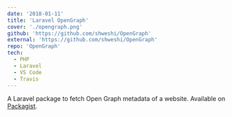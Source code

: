 ```yaml
---
date: '2018-01-11'
title: 'Laravel OpenGraph'
cover: './opengraph.png'
github: 'https://github.com/shweshi/OpenGraph'
external: 'https://github.com/shweshi/OpenGraph'
repo: 'OpenGraph'
tech:
  - PHP
  - Laravel
  - VS Code
  - Travis
---
```


A Laravel package to fetch Open Graph metadata of a website. Available on [Packagist](https://packagist.org/packages/shweshi/OpenGraph).
